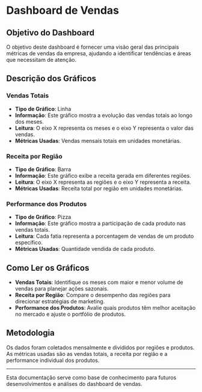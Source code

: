 # Dashboard de Vendas

## Objetivo do Dashboard
O objetivo deste dashboard é fornecer uma visão geral das principais métricas de vendas da empresa, ajudando a identificar tendências e áreas que necessitam de atenção.

## Descrição dos Gráficos

### Vendas Totais
- **Tipo de Gráfico**: Linha
- **Informação**: Este gráfico mostra a evolução das vendas totais ao longo dos meses.
- **Leitura**: O eixo X representa os meses e o eixo Y representa o valor das vendas.
- **Métricas Usadas**: Vendas mensais totais em unidades monetárias.

### Receita por Região
- **Tipo de Gráfico**: Barra
- **Informação**: Este gráfico exibe a receita gerada em diferentes regiões.
- **Leitura**: O eixo X representa as regiões e o eixo Y representa a receita.
- **Métricas Usadas**: Receita total por região em unidades monetárias.

### Performance dos Produtos
- **Tipo de Gráfico**: Pizza
- **Informação**: Este gráfico mostra a participação de cada produto nas vendas totais.
- **Leitura**: Cada fatia representa a porcentagem de vendas de um produto específico.
- **Métricas Usadas**: Quantidade vendida de cada produto.

## Como Ler os Gráficos

- **Vendas Totais**: Identifique os meses com maior e menor volume de vendas para planejar ações sazonais.
- **Receita por Região**: Compare o desempenho das regiões para direcionar estratégias de marketing.
- **Performance dos Produtos**: Avalie quais produtos têm melhor aceitação no mercado e ajuste o portfólio de produtos.

## Metodologia
Os dados foram coletados mensalmente e divididos por regiões e produtos. As métricas usadas são as vendas totais, a receita por região e a performance individual dos produtos.

---

Esta documentação serve como base de conhecimento para futuros desenvolvimentos e análises do dashboard de vendas.

